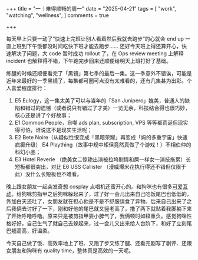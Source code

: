 +++
title = "一｜难得顺畅的周一"
date = "2025-04-21"
tags = [
    "work",
    "watching",
    "wellness",
]
comments = true

+++

每天早上只要一动了“快速上完班让别人看着然后我就去跑步”的心就会 end up 一直上班到下午饭都没时间吃快下班才能去跑步…… 还好今天班上得还算开心，快速解决了问题，大 code 暂时成功 rollout 了，在 Ops review meeting 上解释 incident 也解释得不错，下午跑完步回来还顺便给明天上班打好了基础。

练腿的时候还顺便看完了「黑镜」第七季的最后一集。这一季意外不错诶，可能是近年来最好的一季黑镜了，每集都可圈可点没有太难看的，还有几集甚为出彩。个人喜爱程度排行：
1. E5 Eulogy，这一集太美了可以与当年的「San Junipero」媲美，普通人的缺陷和错过的遗憾（或者说只有错过了才美）一览无余，科技结合得也很巧妙，核心还是讲了个好故事；
2. E1 Common People，自嘲 ads plan, subscription, VPS 等等都荒诞但现实得可怕，谁说这不是现实生活呢；
3. E2 Bete Noire（从疑似性恨变成「黑暗荣耀」再变成「妈的多重宇宙」快速疯癫升级） E4 Plaything（故事中规中矩但竟然真做了个游戏！）不相伯仲的科幻小品；
4. E3 Hotel Reverie （绝美女二惊艳出演被拉垮剧情和屎一样女一演技拖累）长短板都很突出，对比 E6 USS Callister （漫威爆米花执行得还不错但仅限于此）没什么长短板也不难看。

晚上跟女朋友一起突发奇想 cosplay 点唱机还蛮开心的。和狗咪也有很多[可爱互动](https://douchi.space/@mtfront/114379770322854733)。给狗咪剪指甲之后狗咪躲起来了，过了好一会儿出来自己吃饭尾巴也低低的，外加白天还吐了，女朋友就在担心他是不是不舒服误食了异物。后来自己出来了之后我俩去讨好了一下，刚和好他的尾巴就又竖老高了，撸了两下就贴着我脚躺下来了开始呼噜呼噜。原来只是被剪指甲耍小脾气了，我俩顿时如释重负。感觉狗咪性格好好，自己生气了就自己去躲起来，过一会儿又出来给人台阶下，和好了立刻尾巴翘高高，好温柔。

今天自己做了饭、高效率地上了班、又跑了步又练了腿、还看完剧写了剧评、还跟女朋友和狗咪有 quality time，整体真是高效的一天呢。